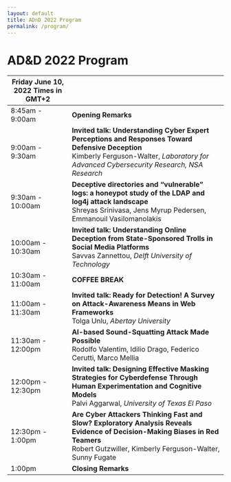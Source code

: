 ```yaml
---
layout: default
title: ADnD 2022 Program
permalink: /program/
---
```


# AD&D 2022 Program

| Friday June 10, 2022 Times in GMT+2  ||
| ---- | ---- |
|8:45am - 9:00am| **Opening Remarks** |
|9:00am - 9:30am| **Invited talk: Understanding Cyber Expert Perceptions and Responses Toward Defensive Deception** <br>Kimberly Ferguson-Walter, _Laboratory for Advanced Cybersecurity Research, NSA Research_ |
|9:30am - 10:00am| **Deceptive directories and “vulnerable” logs: a honeypot study of the LDAP and log4j attack landscape** <br> Shreyas Srinivasa, Jens Myrup Pedersen, Emmanouil Vasilomanolakis| 
|10:00am - 10:30am| **Invited talk: Understanding Online Deception from State-Sponsored Trolls in Social Media Platforms** <br>Savvas Zannettou, _Delft University of Technology_ |
|10:30am - 11:00am| **COFFEE BREAK** |
|11:00am - 11:30am| **Invited talk: Ready for Detection! A Survey on Attack-Awareness Means in Web Frameworks** <br>Tolga Unlu, _Abertay University_ |
|11:30am - 12:00pm| **AI-based Sound-Squatting Attack Made Possible** <br> Rodolfo Valentim, Idilio Drago, Federico Cerutti, Marco Mellia|
|12:00pm - 12:30pm| **Invited talk: Designing Effective Masking Strategies for Cyberdefense Through Human Experimentation and Cognitive Models** <br>Palvi Aggarwal, _University of Texas El Paso_ |
|12:30pm - 1:00pm| **Are Cyber Attackers Thinking Fast and Slow? Exploratory Analysis Reveals Evidence of Decision-Making Biases in Red Teamers** <br> Robert Gutzwiller, Kimberly Ferguson-Walter, Sunny Fugate|
|1:00pm| **Closing Remarks**|

<br>
<br>

